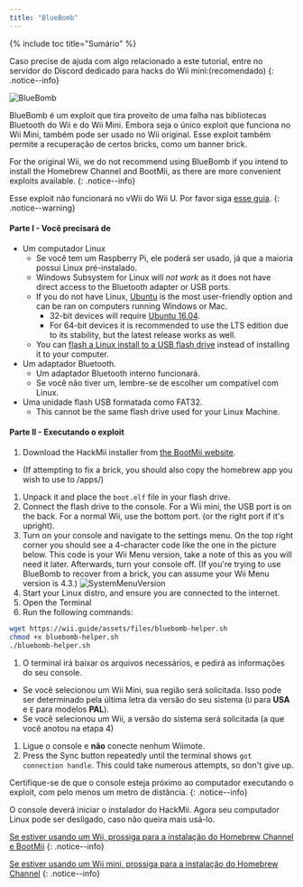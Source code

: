 ```yaml
---
title: "BlueBomb"
---
```


{% include toc title="Sumário" %}

Caso precise de ajuda com algo relacionado a este tutorial, entre no servidor do Discord dedicado para hacks do Wii mini:[](https://discord.gg/6ryxnkS)(recomendado)
{: .notice--info}

![BlueBomb](/images/bluebomb.png)

BlueBomb é um exploit que tira proveito de uma falha nas bibliotecas Bluetooth do Wii e do Wii Mini. Embora seja o único exploit que funciona no Wii Mini, também pode ser usado no Wii original. Esse exploit também permite a recuperação de certos bricks, como um banner brick.

For the original Wii, we do not recommend using BlueBomb if you intend to install the Homebrew Channel and BootMii, as there are more convenient exploits available.
{: .notice--info}

Esse exploit não funcionará no vWii do Wii U. Por favor siga [esse guia](https://wiiuguide.xyz/#/vwii-modding).
{: .notice--warning}

#### Parte I - Você precisará de
- Um computador Linux
  - Se você tem um Raspberry Pi, ele poderá ser usado, já que a maioria possui Linux pré-instalado.
  - Windows Subsystem for Linux will *not work* as it does not have direct access to the Bluetooth adapter or USB ports.
  - If you do not have Linux, [Ubuntu](https://ubuntu.com/download/desktop) is the most user-friendly option and can be ran on computers running Windows or Mac.
    - 32-bit devices will require [Ubuntu 16.04](http://releases.ubuntu.com/16.04/).
    - For 64-bit devices it is recommended to use the LTS edition due to its stability, but the latest release works as well.
  - You can [flash a Linux install to a USB flash drive](https://ubuntu.com/tutorials/tutorial-create-a-usb-stick-on-windows#1-overview) instead of installing it to your computer.
- Um adaptador Bluetooth.
  - Um adaptador Bluetooth interno funcionará.
  - Se você não tiver um, lembre-se de escolher um compatível com Linux.
- Uma unidade flash USB formatada como FAT32.
  - This cannot be the same flash drive used for your Linux Machine.

#### Parte II - Executando o exploit
1. Download the HackMii installer from [the BootMii website](https://bootmii.org/download/).
- (If attempting to fix a brick, you should also copy the homebrew app you wish to use to /apps/)
1. Unpack it and place the `boot.elf` file in your flash drive.
1. Connect the flash drive to the console. For a Wii mini, the USB port is on the back. For a normal Wii, use the bottom port. (or the right port if it's upright).
1. Turn on your console and navigate to the settings menu. On the top right corner you should see a 4-character code like the one in the picture below. This code is your Wii Menu version, take a note of this as you will need it later. Afterwards, turn your console off. (If you're trying to use BlueBomb to recover from a brick, you can assume your Wii Menu version is 4.3.) ![SystemMenuVersion](/images/Wii/SystemMenuVersion.png)
1. Start your Linux distro, and ensure you are connected to the internet.
1. Open the Terminal
1. Run the following commands:
```bash
wget https://wii.guide/assets/files/bluebomb-helper.sh
chmod +x bluebomb-helper.sh
./bluebomb-helper.sh
```
1. O terminal irá baixar os arquivos necessários, e pedirá as informações do seu console.
  - Se você selecionou um Wii Mini, sua região será solicitada. Isso pode ser determinado pela última letra da versão do seu sistema (`U` para **USA** e `E` para modelos **PAL**).
  - Se você selecionou um Wii, a versão do sistema será solicitada (a que você anotou na etapa 4)
1. Ligue o console e **não** conecte nenhum Wiimote.
1. Press the Sync button repeatedly until the terminal shows `got connection handle`. This could take numerous attempts, so don't give up.

Certifique-se de que o console esteja próximo ao computador executando o exploit, com pelo menos um metro de distância.
{: .notice--info}

O console deverá iniciar o instalador do HackMii. Agora seu computador Linux pode ser desligado, caso não queira mais usá-lo.

[Se estiver usando um Wii, prossiga para a instalação do Homebrew Channel e BootMii](hbc)
{: .notice--info}

[Se estiver usando um Wii mini, prossiga para a instalação do Homebrew Channel](hbc-mini)
{: .notice--info}
